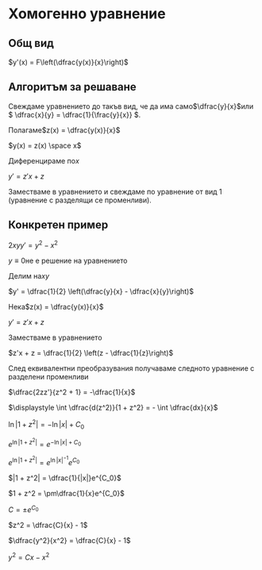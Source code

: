 # Хомогенно уравнение

## Общ вид

$y'(x) = F\left(\dfrac{y(x)}{x}\right)$

## Алгоритъм за решаване

Свеждаме уравнението до такъв вид, че да има само$\dfrac{y}{x}$или $ \dfrac{x}{y} = \dfrac{1}{\frac{y}{x}} $.

Полагаме$z(x) = \dfrac{y(x)}{x}$

$y(x) = z(x) \space x$

Диференцираме по$x$

$y' = z'x + z$

Заместваме в уравнението и свеждаме по уравнение от вид 1 (уравнение с разделящи се променливи).

## Конкретен пример

$2xyy' = y^2 - x^2$

$y \equiv 0$не е решение на уравнението

Делим на$xy$

$y' = \dfrac{1}{2} \left(\dfrac{y}{x} - \dfrac{x}{y}\right)$

Нека$z(x) = \dfrac{y(x)}{x}$

$y' = z'x + z$

Заместваме в уравнението

$z'x + z = \dfrac{1}{2} \left(z - \dfrac{1}{z}\right)$

След еквивалентни преобразувания получаваме следното уравнение с разделени променливи

$\dfrac{2zz'}{z^2 + 1} = -\dfrac{1}{x}$

$\displaystyle \int \dfrac{d(z^2)}{1 + z^2} = - \int \dfrac{dx}{x}$

$\ln|1 + z^2| = -\ln|x| + C_0$

$e^{\ln|1 + z^2|} = e^{-\ln|x| + C_0}$

$e^{\ln|1 + z^2|} = e^{\ln|x|^{-1}}e^{C_0}$

$|1 + z^2| = \dfrac{1}{|x|}e^{C_0}$

$1 + z^2 = \pm\dfrac{1}{x}e^{C_0}$

$C = \pm e^{C_0}$

$z^2 = \dfrac{C}{x} - 1$

$\dfrac{y^2}{x^2} = \dfrac{C}{x} - 1$

$y^2 = Cx - x^2$